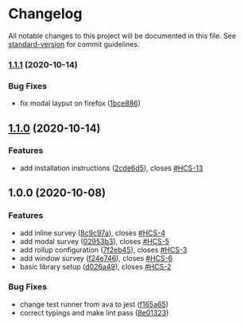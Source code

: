 # Changelog

All notable changes to this project will be documented in this file. See [standard-version](https://github.com/conventional-changelog/standard-version) for commit guidelines.

### [1.1.1](https://github.com/hellocustomer/HC.WebsiteSDK/compare/1.1.0...1.1.1) (2020-10-14)


### Bug Fixes

* fix modal layput on firefox ([1bce886](https://github.com/hellocustomer/HC.WebsiteSDK/commit/1bce886129061ce7a6ea44328788502c767d037f))

## [1.1.0](https://github.com/hellocustomer/HC.WebsiteSDK/compare/1.0.0...1.1.0) (2020-10-14)


### Features

* add installation instructions ([2cde6d5](https://github.com/hellocustomer/HC.WebsiteSDK/commit/2cde6d5779a767aa3dc7c0873b7f45475eca366c)), closes [#HCS-13](https://github.com/hellocustomer/HC.WebsiteSDK/issues/HCS-13)

## 1.0.0 (2020-10-08)


### Features

* add inline survey ([8c9c97a](https://github.com/hellocustomer/HC.WebsiteSDK/commit/8c9c97a60eb39c1fcef711dac8ea4ab8cb8c058b)), closes [#HCS-4](https://github.com/hellocustomer/HC.WebsiteSDK/issues/HCS-4)
* add modal survey ([02953b3](https://github.com/hellocustomer/HC.WebsiteSDK/commit/02953b3eee37533c7d5110b91ccb2a59cd025b27)), closes [#HCS-5](https://github.com/hellocustomer/HC.WebsiteSDK/issues/HCS-5)
* add rollup configuration ([7f2eb45](https://github.com/hellocustomer/HC.WebsiteSDK/commit/7f2eb4580d8af7d4e3039a47acfb913a8ef6e6f7)), closes [#HCS-3](https://github.com/hellocustomer/HC.WebsiteSDK/issues/HCS-3)
* add window survey ([f24e746](https://github.com/hellocustomer/HC.WebsiteSDK/commit/f24e7460c299ddb38fd78ba66823f0ca8c975dc2)), closes [#HCS-6](https://github.com/hellocustomer/HC.WebsiteSDK/issues/HCS-6)
* basic library setup ([d026a49](https://github.com/hellocustomer/HC.WebsiteSDK/commit/d026a495285837e023b570717c3b60efa36e1e5f)), closes [#HCS-2](https://github.com/hellocustomer/HC.WebsiteSDK/issues/HCS-2)


### Bug Fixes

* change test runner from ava to jest ([f165a65](https://github.com/hellocustomer/HC.WebsiteSDK/commit/f165a652b47b42011eaa9391336e80664189a75b))
* correct typings and make lint pass ([8e01323](https://github.com/hellocustomer/HC.WebsiteSDK/commit/8e01323f9c43642a5edf176b5087c423ad38b5fb))
